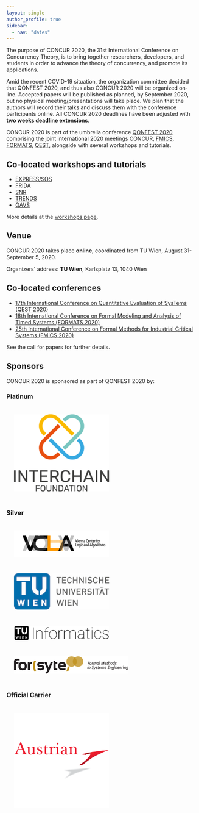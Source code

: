 ```yaml
---
layout: single
author_profile: true
sidebar:
  - nav: "dates"
---
```


The purpose of CONCUR 2020, the 31st International Conference on Concurrency
Theory, is to bring together researchers, developers, and students in order to
advance the theory of concurrency, and promote its applications.


Amid the recent COVID-19 situation, the organization committee decided that
QONFEST 2020, and thus also CONCUR 2020 will be organized on-line. Accepted
papers will be published as planned, by September 2020, but no physical
meeting/presentations will take place.  We plan that the authors will record
their talks and discuss them with the conference participants online.  All
CONCUR 2020 deadlines have been adjusted with __two weeks deadline
extensions__.

CONCUR 2020 is part of the umbrella conference
[QONFEST 2020](https://qonfest2020.github.io/)
comprising the joint international 2020 meetings CONCUR,
[FMICS](https://fmics20.ait.ac.at),
[FORMATS](https://formats-2020.cs.ru.nl/),
[QEST](http://www.qest.org/qest2020/),
alongside with several workshops
and tutorials.

## Co-located workshops and tutorials

 * [EXPRESS/SOS](https://express-sos2020.cs.ru.nl/)
 * [FRIDA](https://frida2020.galois.com/)
 * [SNR](http://www.cs.cas.cz/snr2020/)
 * [TRENDS](https://concurrency-theory.org/events/workshops/trends)
 * [QAVS](https://qavs.edgecloud.de/)


 More details at the [workshops page](/workshops.md).

## Venue

CONCUR 2020 takes place __online__,
coordinated from TU Wien, August 31-September 5, 2020.

Organizers' address: __TU Wien__, Karlsplatz 13, 1040 Wien

## Co-located conferences

 * [17th International Conference on Quantitative Evaluation of SysTems (QEST 2020)](http://www.qest.org/qest2020/)
 * [18th International Conference on Formal Modeling and Analysis of Timed Systems (FORMATS 2020)](https://formats-2020.cs.ru.nl/)
 * [25th International Conference on Formal Methods for Industrial Critical Systems (FMICS 2020)](https://fmics20.ait.ac.at)

See the call for papers for further details.

## Sponsors

CONCUR 2020 is sponsored as part of QONFEST 2020 by:

### Platinum

<a href="https://interchain.io/">
<img border="0" src="/assets/images/interchain.svg"
    width="250" alt="Interchain Foundation" style="padding: 20px;">
</a>

### Silver

<a href="http://www.vcla.at/">
    <img border="0" alt="VCLA" src="/assets/images/VCLA.svg" width="250"
        alt="VCLA" style="padding: 20px;">
</a>
<a href="https://www.tuwien.at/">
    <img border="0" alt="TU Wien" src="/assets/images/TU_logo.jpg" width="250"
        alt="TU Wien" style="padding: 20px;">
</a>
<a href="https://informatics.tuwien.ac.at/">
    <img border="0" alt="TU Wien - Informatics"
        src="/assets/images/tuw-informatics.png" width="250"
        alt="TU Wien - Informatics" style="padding: 20px;">
  </a>
  <a href="https://forsyte.at/">
    <img border="0" alt="Forsyte" src="/assets/images/forsyte.png"
        width="300" alt="Forsyte" style="padding: 20px;">
  </a>

### Official Carrier

  <a href="https://www.austrian.com/?sc_lang=de&cc=AT">
        <img border="0" alt="Austrian Airlines" src="/assets/images/austrian_logo.png"
            width="250" alt="Austrian Airlines" style="padding: 20px;">
  </a>

